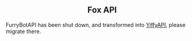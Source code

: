 ## <center>Fox API</center>

FurryBotAPI has been shut down, and transformed into [YiffyAPI](https://yiff.rest), please migrate there.
